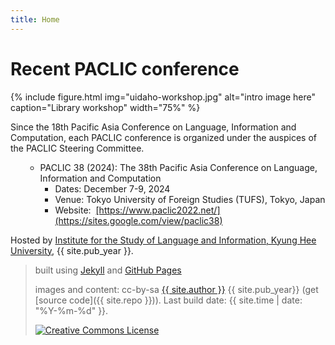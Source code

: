 ```yaml
---
title: Home
---
```


# Recent PACLIC conference

{% include figure.html img="uidaho-workshop.jpg" alt="intro image here" caption="Library workshop" width="75%" %}

 <div class="entry-content">
                            <p>Since the 18th Pacific Asia Conference on Language, Information and Computation, each PACLIC conference is organized under the auspices of the PACLIC Steering Committee.</p>
                            <ul>
                                <li style="list-style-type: none;">
                                    <ul>
                                        <li>
                                            PACLIC 38 (2024): The 38th Pacific Asia Conference on Language, Information and Computation
                                            <ul>
                                                <li>Dates: December 7-9, 2024 </li>
                                                <li>Venue: Tokyo University of Foreign Studies (TUFS), Tokyo, Japan</li>
                                                <li>
                                                    Website: 
                                                    <a href="https://sites.google.com/view/paclic38" target="_blank" rel="noopener">[https://www.paclic2022.net/](https://sites.google.com/view/paclic38)</a>
                                                </li>
                                            </ul>
                                        </li>
                                    </ul>
                                </li>
                            </ul>
                        </div>



Hosted by [Institute for the Study of Language and Information, Kyung Hee University]([http://www.lib.uidaho.edu/](http://isli.khu.ac.kr)), {{ site.pub_year }}.
 
> built using [Jekyll](https://jekyllrb.com/) and [GitHub Pages](https://pages.github.com/)
>
> images and content: cc-by-sa <a href="https://github.com/{{ site.github_username }}">{{ site.author }}</a> {{ site.pub_year}} (get [source code]({{ site.repo }})).
> Last build date: {{ site.time | date: "%Y-%m-%d" }}.
>
> <a href="http://creativecommons.org/licenses/by-sa/4.0/" rel="license"><img style="border-width: 0;" src="https://i.creativecommons.org/l/by-sa/4.0/88x31.png" alt="Creative Commons License" /></a>
